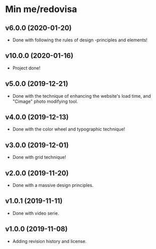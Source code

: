 Min me/redovisa
===================

v6.0.0 (2020-01-20)
----------------------

* Done with following the rules of design -principles and elements!


v10.0.0 (2020-01-16)
----------------------

* Project done!


v5.0.0 (2019-12-21)
----------------------

* Done with the technique of enhancing the website's load time, and "Cimage" photo modifying tool.


v4.0.0 (2019-12-13)
----------------------

* Done with the color wheel and typographic technique!


v3.0.0 (2019-12-01)
----------------------

* Done with grid technique!



v2.0.0 (2019-11-20)
----------------------

* Done with a massive design principles.



v1.0.1 (2019-11-11)
----------------------

* Done with video serie.



v1.0.0 (2019-11-08)
----------------------

* Adding revision history and license.
